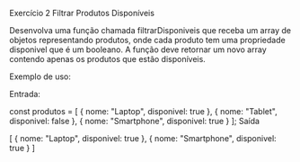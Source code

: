 Exercício 2 Filtrar Produtos Disponíveis

Desenvolva uma função chamada filtrarDisponiveis que receba um array de objetos representando produtos, onde cada produto tem uma propriedade disponivel que é um booleano. A função deve retornar um novo array contendo apenas os produtos que estão disponíveis.

Exemplo de uso: 

Entrada:

const produtos = [ 
{ nome: "Laptop", disponivel: true }, 
{ nome: "Tablet", disponivel: false }, 
{ nome: "Smartphone", disponivel: true } 
];
Saída

[
{ nome: "Laptop", disponivel: true }, 
{ nome: "Smartphone", disponivel: true }
]